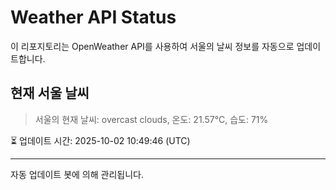 
# Weather API Status

이 리포지토리는 OpenWeather API를 사용하여 서울의 날씨 정보를 자동으로 업데이트합니다.

## 현재 서울 날씨
> 서울의 현재 날씨: overcast clouds, 온도: 21.57°C, 습도: 71%

⏳ 업데이트 시간: 2025-10-02 10:49:46 (UTC)

---
자동 업데이트 봇에 의해 관리됩니다.
